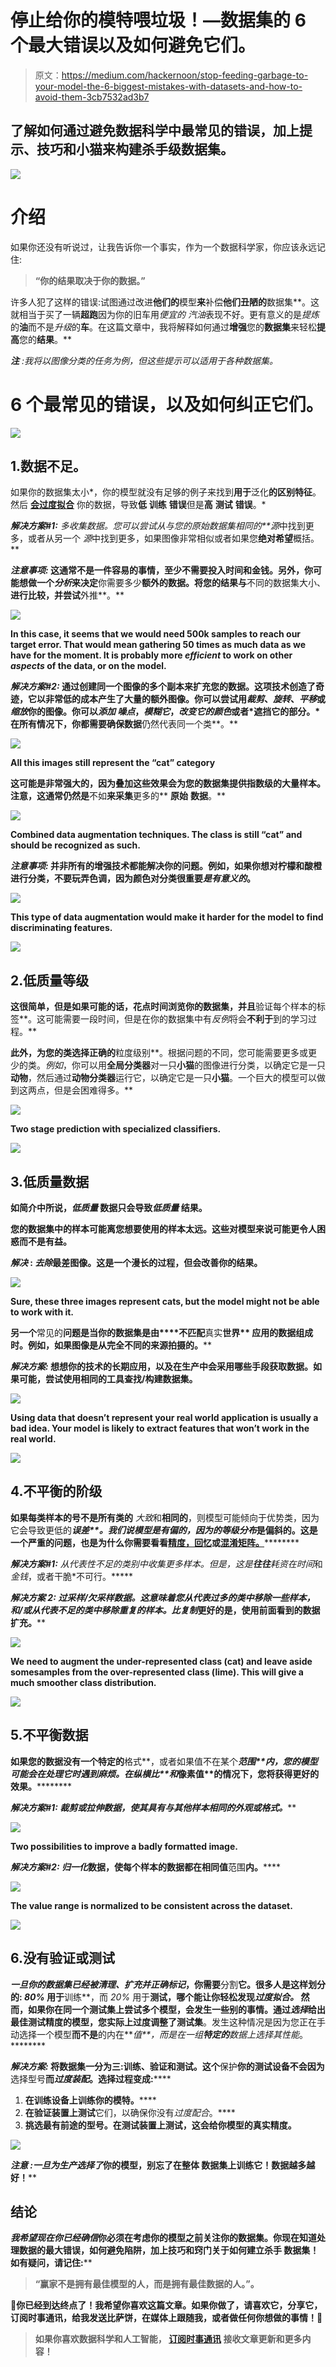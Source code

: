 # 停止给你的模特喂垃圾！—数据集的 6 个最大错误以及如何避免它们。

> 原文：<https://medium.com/hackernoon/stop-feeding-garbage-to-your-model-the-6-biggest-mistakes-with-datasets-and-how-to-avoid-them-3cb7532ad3b7>

## 了解如何通过避免数据科学中最常见的错误，加上提示、技巧和小猫来构建杀手级数据集。

![](img/7098751c1ef3fa6edd06d205cd07a1aa.png)

# 介绍

如果你还没有听说过，让我告诉你一个事实，作为一个数据科学家，你应该永远记住:

> **“你的结果取决于你的数据。”**

许多人犯了这样的错误:试图通过改进**他们的**模型**来**补偿**他们丑陋的**数据集**。这就相当于买了一辆**超跑**因为你的旧车用*便宜的* *汽油*表现不好。更有意义的是*提炼*的**油**而不是*升级*的**车**。在这篇文章中，我将解释如何通过**增强**您的**数据集**来轻松**提高**您的**结果**。**

***注*** *:我将以图像分类的任务为例，但这些提示可以适用于各种数据集。*

# 6 个最常见的错误，以及如何纠正它们。

![](img/e207ff2315b6bd7808f902c1fcd8645d.png)

## 1.数据不足。

如果你的数据集太小*，你的模型就没有足够的例子来找到**用于**泛化**的区别特征**。然后 [**会过度拟合**](https://machinelearningmastery.com/overfitting-and-underfitting-with-machine-learning-algorithms/) 你的数据，导致**低** **训练** **错误**但是**高** **测试** **错误**。*

****解决方案#1:*** 多收集数据。您可以尝试从与您的原始数据集相同的**源*中找到更多，或者从另一个 *源*中找到更多，如果图像非常相似或者如果您**绝对希望**概括。**

*****注意事项:*** 这通常不是一件容易的事情，至少不需要投入时间和金钱。另外，你可能想做一个*分析*来决定**你需要多少**额外的数据。将您的结果与**不同的数据集大小、**进行比较，并尝试**外推**。**

**![](img/6a85cce0f8d0f7ea084e33d4a6d4532c.png)**

**In this case, it seems that we would need **500k samples** to reach our **target** **error**. That would mean gathering **50 times as much** data as we have for the moment. It is probably more *efficient* to work on other ***aspects*** of the data, or on the **model**.**

*****解决方案#2:*** 通过创建同一个图像的多个副本来扩充您的数据。这项技术创造了奇迹，它以非常低的成本产生了大量的额外图像。你可以尝试用*裁剪*、*旋转*、*平移*或*缩放*你的图像。你可以*添加* *噪点*，*模糊它*，*改变它的颜色*或者*遮挡它的部分。*在所有情况下，你都需要确保数据**仍然代表同一个类**。**

**![](img/bab93d64622d4f18d383f059c3f73fd6.png)**

**All this images still represent the “cat” category**

**这可能是非常强大的，因为叠加这些效果会为您的数据集提供指数级的大量样本。注意，这通常仍然是**不如**来采集**更多的** **原始** **数据**。**

**![](img/bbfcaf031796c923b2c7d3d751953cab.png)**

**Combined data augmentation techniques. The class is still “cat” and should be recognized as such.**

*****注意事项:*** 并非所有的增强技术都能解决你的问题。例如，如果你想对柠檬和酸橙进行分类，不要玩弄色调，因为颜色对分类很重要*是有意义的*。**

**![](img/182894f1172176b50bbd840dae0aa3a1.png)**

**This type of data augmentation would make it harder for the model to find discriminating features.**

**![](img/b095a673c0fa83abb05238ad443725bf.png)**

## **2.低质量等级**

**这很简单，但是如果可能的话，花点时间浏览你的数据集，并且**验证每个样本的标签**。这可能需要一段时间，但是在你的数据集中有*反例*将会**不利于**到的学习过程。**

**此外，为您的类选择正确的**粒度级别**。根据问题的不同，您可能需要更多或更少的类。*例如*，你可以用**全局分类器**对一只**小猫**的图像进行分类，以确定它是一只**动物**，然后通过**动物分类器**运行它，以确定它是一只**小猫**。一个巨大的模型可以做到这两点，但是会困难得多。**

**![](img/67bcc94f147a6bd76fe2c88b3cc914a9.png)**

**Two stage prediction with specialized classifiers.**

**![](img/19b6832edb673c0b1ed57f0522fdef22.png)**

## **3.低质量数据**

**如简介中所说，*低质量* **数据**只会导致*低质量* **结果**。**

**您的数据集中的样本可能离您想要使用的样本太远。这些对模型来说可能更令人困惑而不是有益。**

*****解决*** : *去除*最差图像。这是一个漫长的过程，但会改善你的结果。**

**![](img/5439dc3f856c8b32c88615dae5085ffe.png)**

**Sure, these three images represent cats, but the model might not be able to work with it.**

**另一个**常见的**问题是当你的数据集是由****不匹配**真实****世界** **应用**的数据组成时。例如，如果图像是从完全不同的来源拍摄的。******

*********解决方案:*** 想想你的技术的长期应用，以及在生产中会采用哪些手段获取数据。如果可能，尝试使用相同的工具查找/构建数据集。******

******![](img/5522d527f9c9f9ae86eff25d08e0dfc2.png)******

******Using data that doesn’t represent your real world application is usually a bad idea. Your model is likely to extract features that won’t work in the real world.******

******![](img/af9f49d77c79faba300be3e5844db01c.png)******

## ******4.不平衡的阶级******

******如果每类样本的**号**不是所有类的** *大致*和**相同的**，则模型可能倾向于优势类，因为它会导致更低的****误差**。我们说模型是**有偏的**，因为*的等级分布*是**偏斜的**。这是一个严重的问题，也是为什么你需要看看[精度，回忆](https://en.wikipedia.org/wiki/Precision_and_recall)或[混淆矩阵。](https://en.wikipedia.org/wiki/Confusion_matrix)**********

*******解决方案#1:*** 从*代表性不足的*类别中收集更多样本。但是，这是**往往**耗资在*时间*和*金钱*，或者干脆*不可行。*****

*******解决方案 2:*** 过采样/欠采样数据。这意味着您**从**代表过多的**类中移除**一些样本，和/或从**代表不足的**类中移除**重复的**样本。比*复制*更好的是，使用前面看到的数据扩充。****

****![](img/e13e78276aadc1f89bfc471a10a3116c.png)****

****We need to **augment** the **under-represented** class (cat) and **leave aside** somesamples from the **over-represented** class (lime). This will give a much smoother class distribution.****

****![](img/6b9b6ff356e6dbcad20c7d6d83f3c182.png)****

## ****5.不平衡数据****

****如果您的数据没有一个特定的****格式**，或者如果值不在某个****范围**内，您的模型可能会在处理它时遇到麻烦。在*纵横比**和*像素值**的情况下，您将获得更好的效果。**********

**********解决方案#1:*** *裁剪*或*拉伸*数据，使其具有与其他样本相同的外观或**格式**。*******

******![](img/c72ba972a02df8ca81d20c2144f13517.png)******

******Two possibilities to improve a badly formatted image.******

*********解决方案#2:*** *归一化*数据，使每个样本的数据都在**相同**值**范围**内。******

******![](img/62b425d7587a9da9d4d1ef9c83b20ee3.png)******

******The value range is normalized to be consistent across the dataset.******

******![](img/a88d0fc42905d8c80d6a738337ce65e0.png)******

## ******6.没有验证或测试******

******一旦你的数据集已经被*清理*、*扩充*并正确*标记*，你需要**分割**它。很多人是这样划分的: *80%* 用于**训练**，而 *20%* 用于**测试，**哪个能让你轻松发现*过度拟合。* **然而**，如果你在同一个测试集上尝试多个模型，会发生一些别的事情。通过*选择*给出最佳测试精度的模型，您实际上**过度调整了测试集**。发生这种情况是因为您正在手动选择一个模型**而不是**的内在****值**，而是在一组**特定的**数据上选择其*性能*。********

*********解决方案:*** 将数据集一分为三:**训练**、**验证**和**测试**。这个**保护**你的测试设备不会因为**选择型号**而*过度装配*。选择过程变成:******

1.  ********在**训练设备上训练**你的模特。********
2.  ******在**验证装置**上测试**它们，以确保你没有*过度配合*。****
3.  ****挑选最有前途的型号。**在**测试装置**上测试**，这会给你模型的**真实精度**。****

****![](img/d63710c66f6eec4d16311adc54d0e8ef.png)****

*******注意*** :一旦*为**生产**选择了*你的模型，别忘了在**整体** **数据集**上训练它！数据越多越好！****

## ****结论****

****我希望现在你已经*确信*你必须在考虑你的模型之前关注你的**数据集**。你现在知道处理数据的最大错误，如何避免**陷阱**，加上**技巧**和**窍门**关于如何建立**杀手** **数据集**！如有疑问，请记住:****

> ******“赢家不是拥有最佳模型的人，而是拥有最佳数据的人。”**。****

****🎉你已经到达终点了！我希望你喜欢这篇文章。如果你做了，请喜欢它，分享它，订阅时事通讯，给我发送比萨饼，在媒体上跟随我，或者做任何你想做的事情！🎉****

> ******如果你喜欢数据科学和人工智能，** [**订阅时事通讯**](http://eepurl.com/cATXvT) **接收文章更新和更多内容！******